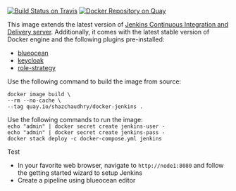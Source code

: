 [![Build Status on Travis](https://travis-ci.org/shazChaudhry/docker-jenkins.svg?branch=master "CI build on Travis")](https://travis-ci.org/shazChaudhry/docker-jenkins)
[![Docker Repository on Quay](https://quay.io/repository/shazchaudhry/docker-jenkins/status "Docker Repository on Quay")](https://quay.io/repository/shazchaudhry/docker-jenkins)

This image extends the latest version of [Jenkins Continuous Integration and Delivery server](https://hub.docker.com/r/jenkins/jenkins/). Additionally, it comes with the latest stable version of Docker engine and the following plugins pre-installed:
- [blueocean](https://wiki.jenkins-ci.org/display/JENKINS/Blue+Ocean+Plugin "Blue Ocean")
- [keycloak](https://wiki.jenkins-ci.org/display/JENKINS/keycloak-plugin "Keycloak Authentication")
- [role-strategy](https://plugins.jenkins.io/role-strategy "Role-based Authorization Strategy")

Use the following command to build the image from source:
```
docker image build \
--rm --no-cache \
--tag quay.io/shazchaudhry/docker-jenkins .
```
Use the following commands to run the image: <br/>
`echo "admin" | docker secret create jenkins-user -`
<br/>
`echo "admin" | docker secret create jenkins-pass -`
<br/>
`docker stack deploy -c docker-compose.yml jenkins`

Test
- In your favorite web browser, navigate to `http://node1:8080` and follow the getting started wizard to setup Jenkins
- Create a pipeline using blueocean editor
